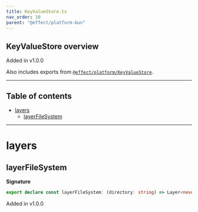 ```yaml
---
title: KeyValueStore.ts
nav_order: 10
parent: "@effect/platform-bun"
---
```


## KeyValueStore overview

Added in v1.0.0

Also includes exports from [`@effect/platform/KeyValueStore`](https://effect-ts.github.io/platform/platform/KeyValueStore.ts.html).

---

<h2 class="text-delta">Table of contents</h2>

- [layers](#layers)
  - [layerFileSystem](#layerfilesystem)

---

# layers

## layerFileSystem

**Signature**

```ts
export declare const layerFileSystem: (directory: string) => Layer<never, PlatformError, KeyValueStore>
```

Added in v1.0.0
